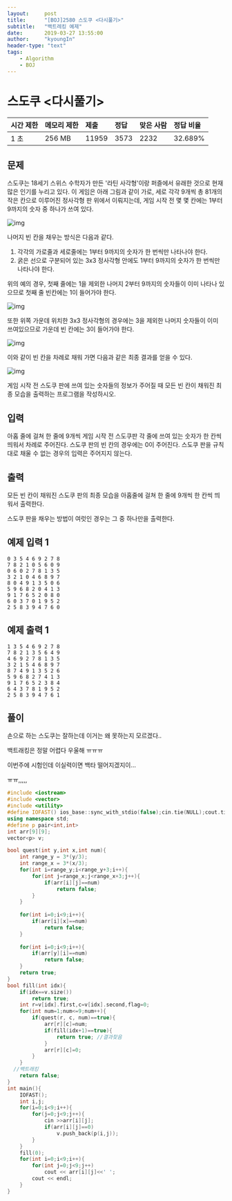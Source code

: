 ```yaml
---
layout:     post
title:      "[BOJ]2580 스도쿠 <다시풀기>"
subtitle:   "백트레킹 예제"
date:       2019-03-27 13:55:00
author:     "kyoungIn"
header-type: "text"
tags:
    - Algorithm
    - BOJ
---
```

# 스도쿠 <다시풀기>

| 시간 제한 | 메모리 제한 | 제출  | 정답 | 맞은 사람 | 정답 비율 |
| :-------- | :---------- | :---- | :--- | :-------- | :-------- |
| 1 초      | 256 MB      | 11959 | 3573 | 2232      | 32.689%   |

## 문제

스도쿠는 18세기 스위스 수학자가 만든 '라틴 사각형'이랑 퍼즐에서 유래한 것으로 현재 많은 인기를 누리고 있다. 이 게임은 아래 그림과 같이 가로, 세로 각각 9개씩 총 81개의 작은 칸으로 이루어진 정사각형 판 위에서 이뤄지는데, 게임 시작 전 몇 몇 칸에는 1부터 9까지의 숫자 중 하나가 쓰여 있다.

![img](https://www.acmicpc.net/upload/images/jF1kwmQaGGRM3t9ESvpTvW34kCnB2.png)

나머지 빈 칸을 채우는 방식은 다음과 같다.

1. 각각의 가로줄과 세로줄에는 1부터 9까지의 숫자가 한 번씩만 나타나야 한다.
2. 굵은 선으로 구분되어 있는 3x3 정사각형 안에도 1부터 9까지의 숫자가 한 번씩만 나타나야 한다.

위의 예의 경우, 첫째 줄에는 1을 제외한 나머지 2부터 9까지의 숫자들이 이미 나타나 있으므로 첫째 줄 빈칸에는 1이 들어가야 한다.

![img](https://www.acmicpc.net/upload/images/iWqN5AZPf4h.png)

또한 위쪽 가운데 위치한 3x3 정사각형의 경우에는 3을 제외한 나머지 숫자들이 이미 쓰여있으므로 가운데 빈 칸에는 3이 들어가야 한다.

![img](https://www.acmicpc.net/upload/images/A9FWbU92T9v2Fjr9U6Qsg.png)

이와 같이 빈 칸을 차례로 채워 가면 다음과 같은 최종 결과를 얻을 수 있다.

![img](https://www.acmicpc.net/upload/images/fjCQBE3QI9BMGeiClrtwkHy3jeGPNi.png)

게임 시작 전 스도쿠 판에 쓰여 있는 숫자들의 정보가 주어질 때 모든 빈 칸이 채워진 최종 모습을 출력하는 프로그램을 작성하시오.

## 입력

아홉 줄에 걸쳐 한 줄에 9개씩 게임 시작 전 스도쿠판 각 줄에 쓰여 있는 숫자가 한 칸씩 띄워서 차례로 주어진다. 스도쿠 판의 빈 칸의 경우에는 0이 주어진다. 스도쿠 판을 규칙대로 채울 수 없는 경우의 입력은 주어지지 않는다.

## 출력

모든 빈 칸이 채워진 스도쿠 판의 최종 모습을 아홉줄에 걸쳐 한 줄에 9개씩 한 칸씩 띄워서 출력한다.

스도쿠 판을 채우는 방법이 여럿인 경우는 그 중 하나만을 출력한다.

## 예제 입력 1 

```
0 3 5 4 6 9 2 7 8
7 8 2 1 0 5 6 0 9
0 6 0 2 7 8 1 3 5
3 2 1 0 4 6 8 9 7
8 0 4 9 1 3 5 0 6
5 9 6 8 2 0 4 1 3
9 1 7 6 5 2 0 8 0
6 0 3 7 0 1 9 5 2
2 5 8 3 9 4 7 6 0
```

## 예제 출력 1 

```
1 3 5 4 6 9 2 7 8
7 8 2 1 3 5 6 4 9
4 6 9 2 7 8 1 3 5
3 2 1 5 4 6 8 9 7
8 7 4 9 1 3 5 2 6
5 9 6 8 2 7 4 1 3
9 1 7 6 5 2 3 8 4
6 4 3 7 8 1 9 5 2
2 5 8 3 9 4 7 6 1
```

## 풀이 

손으로 하는 스도쿠는 잘하는데 이거는 왜 못하는지 모르겠다..

백트래킹은 정말 어렵다 우울해 ㅠㅠㅠ

이번주에 시험인데 이실력이면 백타 떨어지겠지이...

ㅠㅠ,,,,,

```cpp
#include <iostream>
#include <vector>
#include <utility>
#define IOFAST() ios_base::sync_with_stdio(false);cin.tie(NULL);cout.tie(NULL);
using namespace std;
#define p pair<int,int>
int arr[9][9];
vector<p> v;

bool quest(int y,int x,int num){
    int range_y = 3*(y/3);
    int range_x = 3*(x/3);
    for(int i=range_y;i<range_y+3;i++){
        for(int j=range_x;j<range_x+3;j++){
            if(arr[i][j]==num)
                return false;
        }
    }
  
    for(int i=0;i<9;i++){
        if(arr[i][x]==num)
            return false;
    }
  
    for(int i=0;i<9;i++){
        if(arr[y][i]==num)
            return false;
    }
    return true;
}
bool fill(int idx){
    if(idx==v.size())
        return true;
    int r=v[idx].first,c=v[idx].second,flag=0;
    for(int num=1;num<=9;num++){
        if(quest(r, c, num)==true){
            arr[r][c]=num;
            if(fill(idx+1)==true){
                return true; //결과찾음
            }
            arr[r][c]=0;
        }
    }
  //백트래킹
    return false;
}
int main(){
    IOFAST();
    int i,j;
    for(i=0;i<9;i++){
        for(j=0;j<9;j++){
            cin >>arr[i][j];
            if(arr[i][j]==0)
                v.push_back(p(i,j));
        }
    }
    fill(0);
    for(int i=0;i<9;i++){
        for(int j=0;j<9;j++)
            cout << arr[i][j]<<' ';
        cout << endl;
    }
}
```


